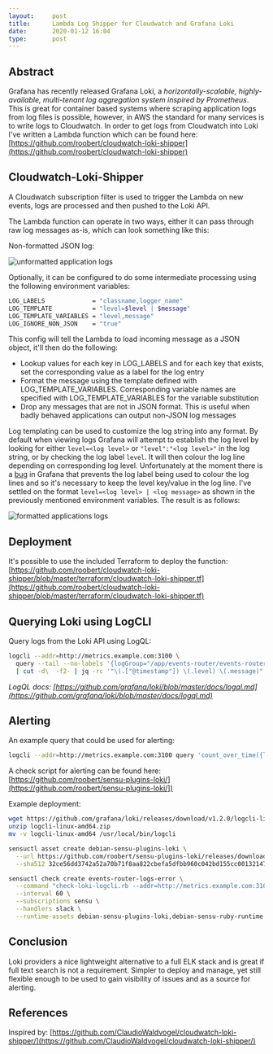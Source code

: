 ```yaml
---
layout:     post
title:      Lambda Log Shipper for Cloudwatch and Grafana Loki
date:       2020-01-12 16:04
type:       post
---
```


## Abstract

Grafana has recently released Grafana Loki, a _horizontally-scalable, highly-available, multi-tenant log aggregation system inspired by Prometheus_. This is great for container based systems where scraping application logs from log files is possible, however, in AWS the standard for many services is to write logs to Cloudwatch. In order to get logs from Cloudwatch into Loki I've written a Lambda function which can be found here: [https://github.com/roobert/cloudwatch-loki-shipper](https://github.com/roobert/cloudwatch-loki-shipper)

## Cloudwatch-Loki-Shipper

A Cloudwatch subscription filter is used to trigger the Lambda on new events, logs are processed and then pushed to the Loki API.

The Lambda function can operate in two ways, either it can pass through raw log messages as-is, which can look something like this:

Non-formatted JSON log:
<p><img src="https://raw.githubusercontent.com/roobert/roobert.github.io/master/images/loki01.png" alt="unformatted application logs" /></p>

Optionally, it can be configured to do some intermediate processing using the following environment variables:
```bash
LOG_LABELS             = "classname,logger_name"
LOG_TEMPLATE           = "level=$level | $message"
LOG_TEMPLATE_VARIABLES = "level,message"
LOG_IGNORE_NON_JSON    = "true"
```

This config will tell the Lambda to load incoming message as a JSON object, it'll then do the following:

* Lookup values for each key in LOG_LABELS and for each key that exists, set the corresponding value as a label for the log entry
* Format the message using the template defined with LOG_TEMPLATE_VARIABLES. Corresponding variable names are specified with LOG_TEMPLATE_VARIABLES for the variable substitution
* Drop any messages that are not in JSON format. This is useful when badly behaved applications can output non-JSON log messages

Log templating can be used to customize the log string into any format. By default when viewing logs Grafana will attempt to establish the log level by looking for either `level=<log level>` or `"level":"<log level>"` in the log string, or by checking the log label `level`. It will then colour the log line depending on corresponding log level. Unfortunately at the moment there is a [bug](https://github.com/grafana/grafana/issues/21112) in Grafana that prevents the log label being used to colour the log lines and so it's necessary to keep the level key/value in the log line. I've settled on the format `level=<log level> | <log message>` as shown in the previously mentioned environment variables. The result is as follows:
<p><img src="https://raw.githubusercontent.com/roobert/roobert.github.io/master/images/loki02.png" alt="formatted applications logs" /></p>

## Deployment

It's possible to use the included Terraform to deploy the function: [https://github.com/roobert/cloudwatch-loki-shipper/blob/master/terraform/cloudwatch-loki-shipper.tf](https://github.com/roobert/cloudwatch-loki-shipper/blob/master/terraform/cloudwatch-loki-shipper.tf)

## Querying Loki using LogCLI

Query logs from the Loki API using LogQL:
```bash
logcli --addr=http://metrics.example.com:3100 \
  query --tail --no-labels '{logGroup="/app/events-router/events-router"}' \
  | cut -d\  -f2- | jq -rc '"\(.["@timestamp"]) \(.level) \(.message)"'
```

  _LogQL docs: [https://github.com/grafana/loki/blob/master/docs/logql.md](https://github.com/grafana/loki/blob/master/docs/logql.md)_

## Alerting

An example query that could be used for alerting:
```bash
logcli --addr=http://metrics.example.com:3100 query 'count_over_time({level="WARN"}[5m])'
```

A check script for alerting can be found here: [https://github.com/roobert/sensu-plugins-loki/](https://github.com/roobert/sensu-plugins-loki/])

Example deployment:
```bash
wget https://github.com/grafana/loki/releases/download/v1.2.0/logcli-linux-amd64.zip
unzip logcli-linux-amd64.zip
mv -v logcli-linux-amd64 /usr/local/bin/logcli

sensuctl asset create debian-sensu-plugins-loki \
  --url https://github.com/roobert/sensu-plugins-loki/releases/download/0.0.14/sensu-plugins-loki_0.0.14_debian_linux_amd64.tar.gz \
  --sha512 32ce56dd3742a52a70b71f8aa822cbefa5dfbb960c042bd155cc001321476e0cd0ec112420ec1638d66e7c8c5b5f3ff7cd2cb1219afaedcdfac2874f12016965

sensuctl check create events-router-logs-error \
  --command "check-loki-logcli.rb --addr=http://metrics.example.com:3100 --query 'count_over_time({logGroup=\"/app\", level=\"ERROR\"}[1m])'" \
  --interval 60 \
  --subscriptions sensu \
  --handlers slack \
  --runtime-assets debian-sensu-plugins-loki,debian-sensu-ruby-runtime
```

## Conclusion

Loki providers a nice lightweight alternative to a full ELK stack and is great if full text search is not a requirement. Simpler to deploy and manage, yet still flexible enough to be used to gain visibility of issues and as a source for alerting.

## References

Inspired by: [https://github.com/ClaudioWaldvogel/cloudwatch-loki-shipper/](https://github.com/ClaudioWaldvogel/cloudwatch-loki-shipper/)
